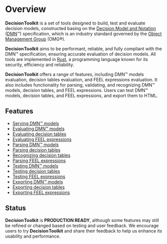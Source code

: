 # Overview

<span style="font-weight:bold;word-spacing:-0.15rem;">Decision Toolkit</span> is a set of tools designed to build, test and evaluate decision models,
constructed basing on the [Decision Model and Notation](https://www.omg.org/dmn) ([DMN](https://www.omg.org/dmn)™)
specification, which is an industry standard governed by the [Object Management Group](https://www.omg.org) (OMG®).

<span style="font-weight:bold;word-spacing:-0.15rem;">Decision Toolkit</span> aims to be performant, reliable, and fully compliant with the DMN™ specification,
ensuring accurate evaluation of decision models. All tools are implemented in [Rust](https://www.rust-lang.org/),
a programming language known for its security, efficiency and reliability.

<span style="font-weight:bold;word-spacing:-0.15rem;">Decision Toolkit</span> offers a range of features, including DMN™ models evaluation, decision tables evaluation,
and FEEL expressions evaluation. It also includes functionality for parsing, validating, and recognizing DMN™ models,
decision tables, and FEEL expressions. Users can test DMN™ models, decision tables, and FEEL expressions,
and export them to HTML.

## Features

- [Serving DMN™ models](commands/command-srv)
- [Evaluating DMN™ models](commands/command-edm)
- [Evaluating decision tables](commands/command-edt)
- [Evaluating FEEL expressions](commands/command-efe)
- [Parsing DMN™ models](commands/command-pdm)
- [Parsing decision tables](commands/command-pdt)
- [Recognizing decision tables](commands/command-rdt)
- [Parsing FEEL expressions](commands/command-pfe)
- [Testing DMN™ models](commands/command-tdm)
- [Testing decision tables](commands/command-tdt)
- [Testing FEEL expressions](commands/command-tfe)
- [Exporting DMN™ models](commands/command-xdm)
- [Exporting decision tables](commands/command-xdt)
- [Exporting FEEL expressions](commands/command-xfe)

## Status

<span style="font-weight:bold;word-spacing:-0.15rem;">Decision Toolkit</span> is **PRODUCTION READY**, although some features
may still be refined or changed based on testing and user feedback.
We encourage users to try <span style="font-weight:bold;word-spacing:-0.15rem;">Decision Toolkit</span> and share their feedback
to help us enhance its usability and performance.
